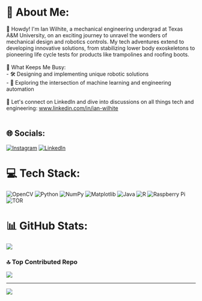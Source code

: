 # 💫 About Me:
👋 Howdy! I'm Ian Wilhite, a mechanical engineering undergrad at Texas A&M University, on an exciting journey to unravel the wonders of mechanical design and robotics controls. My tech adventures extend to developing innovative solutions, from stabilizing lower body exoskeletons to pioneering life cycle tests for products like trampolines and roofing boots.<br><br>🚀 What Keeps Me Busy:<br>- 🛠️ Designing and implementing unique robotic solutions<br>- 🧠 Exploring the intersection of machine learning and engineering automation<br><br>🤝 Let's connect on LinkedIn and dive into discussions on all things tech and engineering: www.linkedin.com/in/ian-wilhite<br><br>


## 🌐 Socials:
[![Instagram](https://img.shields.io/badge/Instagram-%23E4405F.svg?logo=Instagram&logoColor=white)](https://instagram.com/en._.ig) [![LinkedIn](https://img.shields.io/badge/LinkedIn-%230077B5.svg?logo=linkedin&logoColor=white)](https://linkedin.com/in/ian-wilhite) 

# 💻 Tech Stack:
![OpenCV](https://img.shields.io/badge/opencv-%23white.svg?style=for-the-badge&logo=opencv&logoColor=white) ![Python](https://img.shields.io/badge/python-3670A0?style=for-the-badge&logo=python&logoColor=ffdd54) ![NumPy](https://img.shields.io/badge/numpy-%23013243.svg?style=for-the-badge&logo=numpy&logoColor=white) ![Matplotlib](https://img.shields.io/badge/Matplotlib-%23ffffff.svg?style=for-the-badge&logo=Matplotlib&logoColor=black) ![Java](https://img.shields.io/badge/java-%23ED8B00.svg?style=for-the-badge&logo=openjdk&logoColor=white) ![R](https://img.shields.io/badge/r-%23276DC3.svg?style=for-the-badge&logo=r&logoColor=white) ![Raspberry Pi](https://img.shields.io/badge/-RaspberryPi-C51A4A?style=for-the-badge&logo=Raspberry-Pi) ![TOR](https://img.shields.io/badge/tor-%237E4798.svg?style=for-the-badge&logo=tor-project&logoColor=white)
# 📊 GitHub Stats:
![](https://github-readme-stats.vercel.app/api/top-langs/?username=en-i-g&theme=dark&hide_border=false&include_all_commits=true&count_private=false&layout=compact)

### 🔝 Top Contributed Repo
![](https://github-contributor-stats.vercel.app/api?username=en-i-g&limit=5&theme=dracula&combine_all_yearly_contributions=true)

---
[![](https://visitcount.itsvg.in/api?id=en-i-g&icon=7&color=3)](https://visitcount.itsvg.in)

